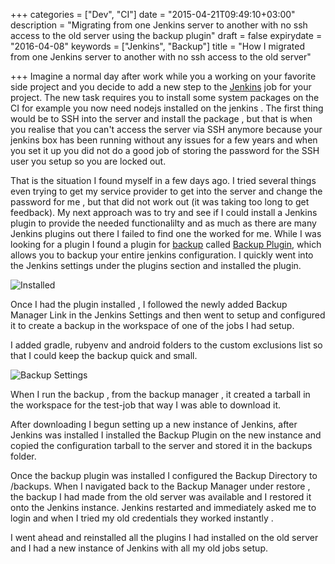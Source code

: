 +++
categories = ["Dev", "CI"]
date = "2015-04-21T09:49:10+03:00"
description = "Migrating from one Jenkins server to another with no ssh access to the old server using the backup plugin"
draft = false
expirydate = "2016-04-08"
keywords = ["Jenkins", "Backup"]
title = "How I migrated from one Jenkins server to another with no ssh access to the old server"

+++
Imagine a normal day after work while you a working on your favorite side project and you decide to add a new step to the [Jenkins](https://jenkins-ci.org/) job for your project. 
The new task requires you to install some system packages on the CI for example you now need nodejs installed on the jenkins . 
The first thing would be to SSH into the server and install the package , but that is when you realise that you can't access the server via SSH anymore because your jenkins box has been running without any issues for a few years and when you set it up you did not do a good job of storing the password for the SSH user you setup so you are locked out.

That is the situation I found myself in a few days ago. I tried several things even trying to get my service provider to get into the server and change the password for me , but that did not work out (it was taking too long to get feedback).
My next approach was to try and see if I could install a Jenkins plugin to provide the needed functionalilty and as much as there are many Jenkins plugins out there I failed to find one the worked for me.
While I was looking for a plugin I found a plugin for [backup](https://wiki.jenkins-ci.org/display/JENKINS/Backup+Plugin) called [Backup Plugin](https://wiki.jenkins-ci.org/display/JENKINS/Backup+Plugin), which allows you to backup your entire jenkins configuration. 
I quickly went into the Jenkins settings under the plugins section and installed the plugin.

![Installed](/images/backup-plugin-installed.png)

Once I had the plugin installed , I followed the newly added Backup Manager Link in the Jenkins Settings and then went to setup and configured it to create a backup in the workspace of one of the jobs I had setup.

I added gradle, rubyenv and android folders to the custom exclusions list so that I could keep the backup quick and small.

![Backup Settings](/images/backup-settings.png)


When I run the backup , from the backup manager , it created a tarball in the workspace for the test-job that way I was able to download it.

After downloading I begun setting up a new instance of Jenkins, after Jenkins was installed I installed the Backup Plugin on the new instance and copied the configuration tarball to the server and stored it in the backups folder.

Once the backup plugin was installed I configured the Backup Directory to /backups. 
When I navigated back to the Backup Manager under restore , the backup I had made from the old server was available and I restored it onto the Jenkins instance.
Jenkins restarted and immediately asked me to login and when I tried my old credentials they worked instantly .

I went ahead and reinstalled all the plugins I had installed on the old server and I had a new instance of Jenkins with all my old jobs setup.
